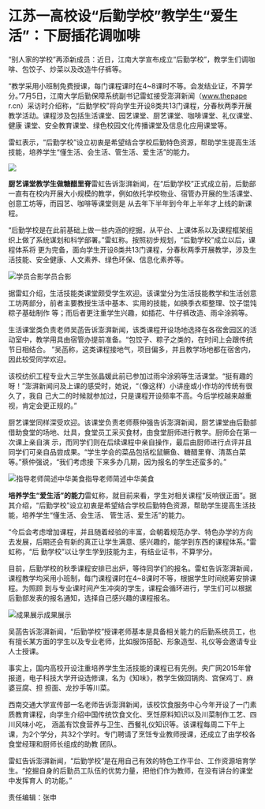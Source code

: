 # 江苏一高校设“后勤学校”教学生“爱生活”：下厨插花调咖啡

“别人家的学校”再添新成员：近日，江南大学宣布成立“后勤学校”，教学生们调咖啡、包饺子、炒菜以及改造牛仔裤等。

“教学采用小班制免费授课，每门课程课时在4~8课时不等。会发结业证，不算学分。”7月5日，江南大学后勤保障系统副书记雷虹接受澎湃新闻（www.thepape
r.cn）采访时介绍称，“后勤学校”将向学生开设8类共13门课程，分春秋两季开展教学活动。课程涉及包括生活课堂、园艺课堂、厨艺课堂、咖啡课堂、礼仪课堂、健康
课堂、安全教育课堂、绿色校园文化传播课堂及信息化应用课堂等。

雷虹表示，“后勤学校”设立初衷是希望结合学校后勤特色资源，帮助学生提高生活技能，培养学生“懂生活、会生活、管生活、爱生活”的能力。

![](http://n.sinaimg.cn/news/transform/116/w550h366/20180709/J0oD-hezpzwt9682163.jpg)

**厨艺课堂教学生做糖醋里脊**雷虹告诉澎湃新闻，在“后勤学校”正式成立前，后勤部一直有在校内开展大小规模的教学，例如依托学校物业、宿管办开展的生活课堂、创意工坊等，而园艺、咖啡等课堂则是
从去年下半年到今年上半年才上线的新课程。

“后勤学校是在此前基础上做一些内涵的挖掘，从平台、上课体系以及课程框架组织上做了系统谋划和科学部署。”雷虹称。按照初步规划，“后勤学校”成立以后，课程体系将
更为完备，面向学生开设8类共13门课程，分春秋两季开展教学，涉及生活技能、安全健康、人文素养、绿色环保、信息化素养等。

![学员合影](http://n.sinaimg.cn/news/transform/59/w550h309/20180709/6TdM-hezpzwt9683957.jpg)学员合影

据雷虹介绍，生活技能类课堂颇受学生欢迎。该课堂分为生活技能教学和生活创意工坊两部分，前者主要教授生活中基本、实用的技能，如换季衣柜整理、饺子馄饨粽子基础制作
等；而后者更注重学生兴趣，如插花、牛仔裤改造、雨伞涂鸦等。

生活课堂类负责老师吴菡告诉澎湃新闻，该类课程开设场地选择在各宿舍园区的活动室中，教学用具由宿管办提前准备。“包饺子、粽子之类的，在时间上会跟传统节日相结合。
”吴菡称，这类课程接地气，项目偏多，并且教学场地都在宿舍内，因此较受同学欢迎。

该校纺织工程专业大三学生张晶媛此前已参加过雨伞涂鸦等生活课堂。“挺有趣的呀！”澎湃新闻问及上课的感受时，她说，“（像这样）小讲座或小作坊的传统有很久了，我自
己大二的时候就参加过，只是课程开设频率不高。今后学校越来越重视，肯定会更正规的。”

厨艺课堂同样深受欢迎。该课堂负责老师蔡仲强告诉澎湃新闻，厨艺课堂由后勤部借助食堂的场地、灶具，食堂员工采买食材，由食堂厨师进行教学。厨师会在第一次课上亲自演
示，而同学们则在后续课程中亲自操作，最后由厨师进行点评并且同学们可亲自品尝成果。“学生学会的菜品包括松鼠鳜鱼、糖醋里脊、清蒸白菜等。”蔡仲强说，“我们考虑接
下来多办几期，因为报名的学生还蛮多的。”

![指导老师简述中华美食](http://n.sinaimg.cn/news/transform/162/w550h412/20180709/zFvb-hezpzwt9772232.jpg)指导老师简述中华美食

**培养学生“爱生活”的能力**雷虹称，就目前来看，学生对相关课程“反响很正面”。据其介绍，“后勤学校”设立初衷是希望结合学校后勤特色资源，帮助学生提高生活技能，培养学生“懂生活、会生活、
管生活、爱生活”的能力。

“今后会考虑增加课程，并且随着经验的丰富，会朝着规范办学、特色办学的方向去发展，后期还会有新的真正让学生满意、感兴趣的，能学到东西的课程体系。”雷虹称，“后
勤学校”以让学生学到技能为主，有结业证书，不算学分。

目前，后勤学校的秋季课程安排已出炉，等待同学们的报名。雷虹告诉澎湃新闻，课程教学均采用小班制，每门课程课时在4~8课时不等，根据学生时间统筹安排课程。为照顾
到与专业课时间产生冲突的学生，课程会循环进行，学生们可以根据后勤部发表的报名通知，选择自己感兴趣的课程报名。

![成果展示](http://n.sinaimg.cn/news/transform/116/w550h366/20180709/e4G9-hezpzwt9772903.jpg)成果展示

吴菡告诉澎湃新闻，“后勤学校”授课老师基本是具备相关能力的后勤系统员工，也有擅长某方面的学生以及专业老师，比如服饰搭配、形象造型、礼仪等会邀请专业人士授课。

事实上，国内高校开设注重培养学生生活技能的课程已有先例。央广网2015年曾报道，电子科技大学开设选修课，名为《知味》，教学生做回锅肉、宫保鸡丁、麻婆豆腐、担
担面、龙抄手等川菜。

西南交通大学宣传部一名老师告诉澎湃新闻，该校饮食服务中心今年开设了一门素质教育课程，向学生介绍中国传统饮食文化、烹饪原料知识以及川菜制作工艺、四川风味小吃，
涵盖有饮食营养与卫生、西餐礼仪知识等。该课程每周二下午上课，为2个学分，共32个学时。专门聘请了烹饪专业教师授课，还成立了由学校各食堂经理和厨师长组成的助教
团队。

雷虹告诉澎湃新闻，“后勤学校”是在用自己有效的特色工作平台、工作资源培育学生。“挖掘自身的后勤员工队伍的优势力量，把他们作为教师，在没有讲台的课堂中发挥育人
的功能。”

责任编辑：张申

